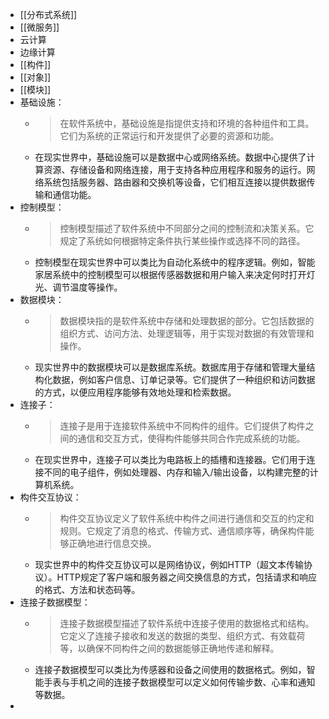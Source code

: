- [[分布式系统]]
- [[微服务]]
- 云计算
- 边缘计算
- [[构件]]
- [[对象]]
- [[模块]]
- 基础设施：
	- >在软件系统中，基础设施是指提供支持和环境的各种组件和工具。它们为系统的正常运行和开发提供了必要的资源和功能。
	- 在现实世界中，基础设施可以是数据中心或网络系统。数据中心提供了计算资源、存储设备和网络连接，用于支持各种应用程序和服务的运行。网络系统包括服务器、路由器和交换机等设备，它们相互连接以提供数据传输和通信功能。
- 控制模型：
	- >控制模型描述了软件系统中不同部分之间的控制流和决策关系。它规定了系统如何根据特定条件执行某些操作或选择不同的路径。
	- 控制模型在现实世界中可以类比为自动化系统中的程序逻辑。例如，智能家居系统中的控制模型可以根据传感器数据和用户输入来决定何时打开灯光、调节温度等操作。
- 数据模块：
	- >数据模块指的是软件系统中存储和处理数据的部分。它包括数据的组织方式、访问方法、处理逻辑等，用于实现对数据的有效管理和操作。
	- 现实世界中的数据模块可以是数据库系统。数据库用于存储和管理大量结构化数据，例如客户信息、订单记录等。它们提供了一种组织和访问数据的方式，以便应用程序能够有效地处理和检索数据。
- 连接子：
	- >连接子是用于连接软件系统中不同构件的组件。它们提供了构件之间的通信和交互方式，使得构件能够共同合作完成系统的功能。
	- 在现实世界中，连接子可以类比为电路板上的插槽和连接器。它们用于连接不同的电子组件，例如处理器、内存和输入/输出设备，以构建完整的计算机系统。
- 构件交互协议：
	- >构件交互协议定义了软件系统中构件之间进行通信和交互的约定和规则。它规定了消息的格式、传输方式、通信顺序等，确保构件能够正确地进行信息交换。
	- 现实世界中的构件交互协议可以是网络协议，例如HTTP（超文本传输协议）。HTTP规定了客户端和服务器之间交换信息的方式，包括请求和响应的格式、方法和状态码等。
- 连接子数据模型：
	- >连接子数据模型描述了软件系统中连接子使用的数据格式和结构。它定义了连接子接收和发送的数据的类型、组织方式、有效载荷等，以确保不同构件之间的数据能够正确地传递和解释。
	- 连接子数据模型可以类比为传感器和设备之间使用的数据格式。例如，智能手表与手机之间的连接子数据模型可以定义如何传输步数、心率和通知等数据。
-